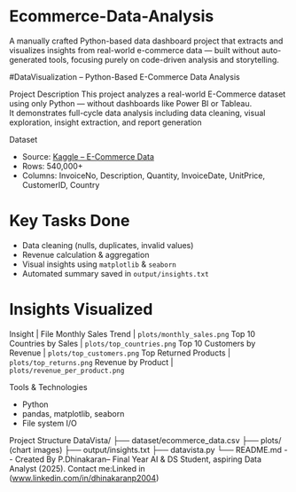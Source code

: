 # Ecommerce-Data-Analysis
A manually crafted Python-based data dashboard project that extracts and visualizes insights from real-world e-commerce data — built without auto-generated tools, focusing purely on code-driven analysis and storytelling.

#DataVisualization – Python-Based E-Commerce Data Analysis

Project Description
This project analyzes a real-world E-Commerce dataset using only Python — without dashboards like Power BI or Tableau.  
It demonstrates full-cycle data analysis including data cleaning, visual exploration, insight extraction, and report generation

Dataset
- Source: [Kaggle – E-Commerce Data](https://www.kaggle.com/datasets/carrie1/ecommerce-data)
- Rows: 540,000+
- Columns: InvoiceNo, Description, Quantity, InvoiceDate, UnitPrice, CustomerID, Country

# Key Tasks Done
-  Data cleaning (nulls, duplicates, invalid values)
-  Revenue calculation & aggregation
-  Visual insights using `matplotlib` & `seaborn`
-  Automated summary saved in `output/insights.txt`

# Insights Visualized
 Insight                     | File 
 Monthly Sales Trend          | `plots/monthly_sales.png` 
 Top 10 Countries by Sales   | `plots/top_countries.png` 
 Top 10 Customers by Revenue | `plots/top_customers.png` 
 Top Returned Products       | `plots/top_returns.png` 
 Revenue by Product           | `plots/revenue_per_product.png` 

 Tools & Technologies
- Python
- pandas, matplotlib, seaborn
- File system I/O

 Project Structure
  DataVista/
     ├── dataset/ecommerce_data.csv
     ├── plots/ (chart images)
     ├── output/insights.txt
     ├── datavista.py
     └── README.md
                     -- Created By  P.Dhinakaran– Final Year AI & DS Student, aspiring Data Analyst (2025).
                      Contact me:Linked in (www.linkedin.com/in/dhinakaranp2004)


                    
